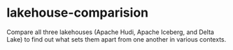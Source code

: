# lakehouse-comparision
Compare all three lakehouses (Apache Hudi, Apache Iceberg, and Delta Lake) to find out what sets them apart from one another in various contexts.

